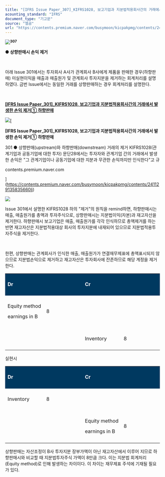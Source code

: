 ```yaml
---
title: "[IFRS Issue Paper_307]_KIFRS1028, 보고기업과 지분법적용회사간의 거래에서 발생한 손익 제거② 상향판매"
acounting_standard: "IFRS"
document_type: "기고문"
source: "엘곰"
url: "https://contents.premium.naver.com/busymoon/kicpakpmg/contents/241129144916564pv"
---
```

![](https://n2.news.naver.com/l.gif?type=content)<sup><b><span class="se-drop-cap">3</span>07</b></sup>

**● 상향판매시 손익 제거**

**​**

아래 Issue 301에서는 투자회사 A사가 관계회사 B사에게 제품을 판매한 경우(하향판매) 미실현이익을 매출과 매출원가 및 관계회사 투자지분을 제거하는 회계처리를 설명하였다. 금번 Issue에서는 동일한 거래를 상향판매하는 경우 회계처리를 설명한다.

**​**

[**\[IFRS Issue Paper\_301\]\_KIFRS1028, 보고기업과 지분법적용회사간의 거래에서 발생한 손익 제거① 하향판매**](https://contents.premium.naver.com/busymoon/kicpakpmg/contents/241129135835660lj)

[![](https://dthumb-phinf.pstatic.net/?src=%22https%3A%2F%2Fscs-phinf.pstatic.net%2FMjAyNDExMjlfMjUx%2FMDAxNzMyODU2MjQ0MjYz.I1epI05X-O7Tammsaw8b3XN_vvIdJjfhGNZxD8-dZpog.l9KKVLgs3_fSLNtKbsMSjgnewvNVBvCZ9uJPU0DGLxkg.JPEG%2F20241124_114723.jpg%3Ftype%3Dw800%22&type=ff500_300)](https://contents.premium.naver.com/busymoon/kicpakpmg/contents/241129135835660lj)[

**\[IFRS Issue Paper\_301\]\_KIFRS1028, 보고기업과 지분법적용회사간의 거래에서 발생한 손익 제거① 하향판매**

301 ● 상향판매(upstream)와 하향판매(downstream) 거래의 제거 KIFRS1028(관계기업과 공동기업에 대한 투자) 문단28에서는 투자자와 관계기업 간의 거래에서 발생한 손익은 "그 관계기업이나 공동기업에 대한 지분과 무관한 손익까지만 인식한다"고 규

contents.premium.naver.com

](https://contents.premium.naver.com/busymoon/kicpakpmg/contents/241129135835660lj)

![](https://scs-phinf.pstatic.net/MjAyNDExMjlfMTMw/MDAxNzMyODU3NTkyMjIz.4YCGytDHFJFhS5DbTHbHJQwt4-mQdpTxuhlC65Bkv0Ig.VFAgDv2KdzQT92DcYw_gWCDdFqnBoLFjXfFtcyUvXx8g.PNG/image.png?type=w800)

Issue 301에서 설명한 KIFRS1028 하의 "제거"의 원칙을 remind하면, 하향판매시는 매출, 매출원가를 총액과 투자주식으로, 상향판매시는 지분법이익(자본)과 재고자산을 제거한다. 하향판매시 보고기업은 매출, 매출원가를 각각 인식하므로 총액제거를 하는 반면 재고자산은 지분법적용대상 회사의 투자지분에 내재되어 있으므로 지분법적용투자주식을 제거한다.

​

한편, 상향판매는 관계회사가 인식한 매출, 매출원가가 연결재무제표에 총액표시되지 않으므로 지분법손익으로 제거하고 재고자산은 투자회사에 잔존하므로 해당 계정을 제거한다.

<table style=""><tbody><tr><td colspan="2" rowspan="1" style="width: 50.0%; height: 43.0px;  background-color: #003960;"><div><p style="line-height:2.1;"><span style="color:#ffffff;"><b>Dr</b></span></p></div></td><td colspan="2" rowspan="1" style="width: 50.0%; height: 43.0px;  background-color: #003960;"><div><p style="line-height:2.1;"><span style="color:#ffffff;"><b>Cr</b></span></p></div></td></tr><tr><td colspan="1" rowspan="1" style="width: 25.0%; height: 43.0px;  "><div><p style="line-height:2.1;"><span style="">Equity method earnings in B</span></p></div></td><td colspan="1" rowspan="1" style="width: 25.0%; height: 43.0px;  "><div><p style="line-height:2.1;"><span style="">8</span></p></div></td><td colspan="1" rowspan="1" style="width: 25.0%; height: 43.0px;  "><div><p style="line-height:2.1;"><span style="">​</span></p></div></td><td colspan="1" rowspan="1" style="width: 25.0%; height: 43.0px;  "><div><p style="line-height:2.1;"><span style="">​</span></p></div></td></tr><tr><td colspan="1" rowspan="1" style="width: 25.0%; height: 21.5px;  "><div><p style="line-height:2.1;"><span style="">​</span></p></div></td><td colspan="1" rowspan="1" style="width: 25.0%; height: 21.5px;  "><div><p style="line-height:2.1;"><span style="">​</span></p></div></td><td colspan="1" rowspan="1" style="width: 25.0%; height: 21.5px;  "><div><p style="line-height:2.1;"><span style="">Inventory</span></p></div></td><td colspan="1" rowspan="1" style="width: 25.0%; height: 21.5px;  "><div><p style="line-height:2.1;"><span style="">8</span></p></div></td></tr></tbody></table>

실현시

<table style=""><tbody><tr><td colspan="2" rowspan="1" style="width: 50.0%; height: 43.0px;  background-color: #003960;"><div><p style="line-height:2.1;"><span style="color:#ffffff;"><b>Dr</b></span></p></div></td><td colspan="2" rowspan="1" style="width: 50.0%; height: 43.0px;  background-color: #003960;"><div><p style="line-height:2.1;"><span style="color:#ffffff;"><b>Cr</b></span></p></div></td></tr><tr><td colspan="1" rowspan="1" style="width: 25.0%; height: 43.0px;  "><div><p style="line-height:2.1;"><span style="">Inventory</span></p></div></td><td colspan="1" rowspan="1" style="width: 25.0%; height: 43.0px;  "><div><p style="line-height:2.1;"><span style="">8</span></p></div></td><td colspan="1" rowspan="1" style="width: 25.0%; height: 43.0px;  "><div><p style="line-height:2.1;"><span style="">​</span></p></div></td><td colspan="1" rowspan="1" style="width: 25.0%; height: 43.0px;  "><div><p style="line-height:2.1;"><span style="">​</span></p></div></td></tr><tr><td colspan="1" rowspan="1" style="width: 25.0%; height: 21.5px;  "><div><p style="line-height:2.1;"><span style="">​</span></p></div></td><td colspan="1" rowspan="1" style="width: 25.0%; height: 21.5px;  "><div><p style="line-height:2.1;"><span style="">​</span></p></div></td><td colspan="1" rowspan="1" style="width: 25.0%; height: 21.5px;  "><div><p style="line-height:2.1;"><span style="">Equity method earnings in B</span></p></div></td><td colspan="1" rowspan="1" style="width: 25.0%; height: 21.5px;  "><div><p style="line-height:2.1;"><span style="">8</span></p></div></td></tr></tbody></table>

상향판매는 자산조정이 B사 투자지분 장부가액이 아닌 재고자산에서 이루어 지므로 하향판매시와 비교할 때 지분법투자주식 가액이 8만큼 크다. 이는 지분법 회계처리(Equity method)로 인해 발생하는 차이이다. 이 차이는 재무제표 주석에 기재될 필요가 있다.